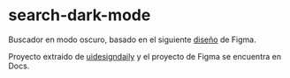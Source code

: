 # search-dark-mode

Buscador en modo oscuro, basado en el siguiente [diseño](docs/day_1487.fig) de Figma.

Proyecto extraido de [uidesigndaily](https://www.uidesigndaily.com/posts/figma-search-tags-dark-mode-day-1487) y el proyecto de Figma se encuentra en Docs.
